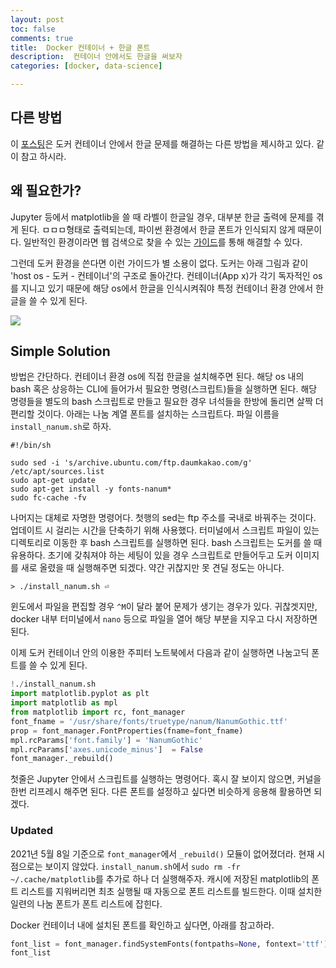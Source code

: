 ```yaml
---
layout: post
toc: false
comments: true
title:  Docker 컨테이너 + 한글 폰트 
description:  컨테이너 안에서도 한글을 써보자 
categories: [docker, data-science]

---
```


## 다른 방법 

이 [포스팅](https://anarinsk.github.io/lostineconomics-v2-1/docker/data-science/2020/09/24/install-hangul-in-docker.html)은 도커 컨테이너 안에서 한글 문제를 해결하는 다른 방법을 제시하고 있다. 같이 참고 하시라. 

## 왜 필요한가?

Jupyter 등에서 matplotlib을 쓸 때 라벨이 한글일 경우, 대부분 한글 출력에 문제를 겪게 된다. ㅁㅁㅁ형태로 출력되는데, 파이썬 환경에서 한글 폰트가 인식되지 않게 때문이다. 일반적인 환경이라면 웹 검색으로 찾을 수 있는 [가이드](https://financedata.github.io/posts/matplotlib-hangul-for-windows-anaconda.html)를 통해 해결할 수 있다.  

그런데 도커 환경을 쓴다면 이런 가이드가 별 소용이 없다. 도커는 아래 그림과 같이 'host os - 도커 - 컨테이너'의 구조로 돌아간다. 컨테이너(App x)가 각기 독자적인 os를 지니고 있기 때문에 해당 os에서 한글을 인식시켜줘야 특정 컨테이너 환경 안에서 한글을 쓸 수 있게 된다.  

![](https://www.docker.com/sites/default/files/d8/styles/large/public/2018-11/container-what-is-container.png?itok=vle7kjDj)

## Simple Solution 

방법은 간단하다. 컨테이너 환경 os에 직접 한글을 설치해주면 된다. 해당 os 내의 bash 혹은 상응하는 CLI에 들어가서 필요한 명령(스크립트)들을 실행하면 된다. 해당 명령들을 별도의 bash 스크립트로 만들고 필요한 경우 녀석들을 한방에 돌리면 살짝 더 편리할 것이다. 아래는 나눔 계열 폰트를 설치하는 스크립트다. 파일 이름을  `install_nanum.sh`로 하자. 

```shell
#!/bin/sh

sudo sed -i 's/archive.ubuntu.com/ftp.daumkakao.com/g' /etc/apt/sources.list
sudo apt-get update 
sudo apt-get install -y fonts-nanum*
sudo fc-cache -fv
```

나머지는 대체로 자명한 명령어다. 첫행의 sed는 ftp 주소를 국내로 바꿔주는 것이다. 업데이트 시 걸리는 시간을 단축하기 위해 사용했다. 터미널에서 스크립트 파일이 있는 디렉토리로 이동한 후 bash 스크립트를 실행하면 된다. bash 스크립트는 도커를 쓸 때 유용하다. 초기에 갖춰져야 하는 세팅이 있을 경우 스크립트로 만들어두고 도커 이미지를 새로 올렸을 때 실행해주면 되겠다. 약간 귀찮지만 못 견딜 정도는 아니다. 

```shell
> ./install_nanum.sh ⏎
```
윈도에서 파일을 편집할 경우 `^M`이 달라 붙어 문제가 생기는 경우가 있다. 귀찮겟지만, docker 내부 터미널에서 `nano` 등으로 파일을 열어 해당 부분을 지우고 다시 저장하면 된다. 

이제 도커 컨테이너 안의 이용한 주피터 노트북에서 다음과 같이 실행하면 나눔고딕 폰트를 쓸 수 있게 된다. 

```python
!./install_nanum.sh
import matplotlib.pyplot as plt
import matplotlib as mpl
from matplotlib import rc, font_manager
font_fname = '/usr/share/fonts/truetype/nanum/NanumGothic.ttf'
prop = font_manager.FontProperties(fname=font_fname)
mpl.rcParams['font.family'] = 'NanumGothic'
mpl.rcParams['axes.unicode_minus']  = False
font_manager._rebuild()
```
첫줄은 Jupyter 안에서 스크립트를 실행하는 명령어다.
혹시 잘 보이지 않으면, 커널을 한번 리프레시 해주면 된다. 다른 폰트를 설정하고 싶다면 비슷하게 응용해 활용하면 되겠다. 

### Updated 

2021년 5월 8일 기준으로 `font_manager`에서 `_rebuild()` 모듈이 없어졌더라. 현재 시점으로는 보이지 않았다. `install_nanum.sh`에서 `sudo rm -fr ~/.cache/matplotlib`를 추가로 하나 더 실행해주자. 캐시에 저장된 matplotlib의 폰트 리스트를 지워버리면 최초 실행될 때 자동으로 폰트 리스트를 빌드한다. 이때 설치한 일련의 나눔 폰트가 폰트 리스트에 잡힌다.  

Docker 컨테이너 내에 설치된 폰트를 확인하고 싶다면, 아래를 참고하라. 

```python
font_list = font_manager.findSystemFonts(fontpaths=None, fontext='ttf')
font_list
```

<!--stackedit_data:
eyJoaXN0b3J5IjpbMjA5MjY3NTA1NCwxNzYzMTc5OTE3LC0xMj
E1OTc3NTk3LDEyMjgwMTk5NTMsMTQ1ODUxODUwLC0xODcwNjc5
OTQyLDE4MjI3Mzc0MzYsMTI5MjUwMTE2NCwtNDg5NDI0MzY2XX
0=
-->